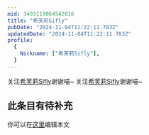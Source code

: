 ```yaml
---
mid: 3493119064542016
title: "希芙莉Sifly"
pubDate: "2024-11-04T11:22:11.783Z"
updatedDate: "2024-11-04T11:22:11.783Z"
profile:
  {
    Nickname: ["希芙莉Sifly"],
  }
---
```


关注[希芙莉Sifly](https://space.bilibili.com/3493119064542016)谢谢喵~ 关注[希芙莉Sifly](https://space.bilibili.com/3493119064542016)谢谢喵~

## 此条目有待补充
你可以在[这里](https://github.com/Yuhanawa/VTuber.ICU/edit/master/src/content/v/希芙莉Sifly/index.md)编辑本文
